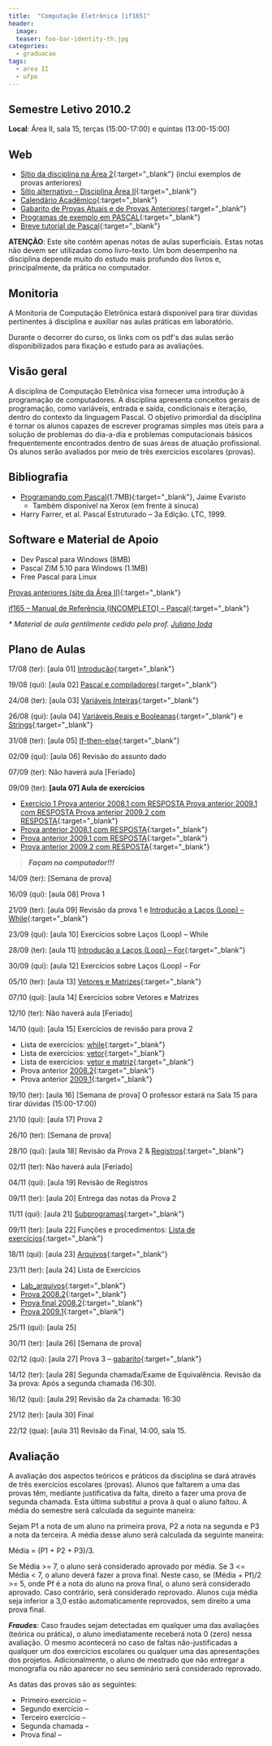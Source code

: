 ```yaml
---
title:  "Computação Eletrônica [if165]"
header:
  image: 
  teaser: foo-bar-identity-th.jpg
categories: 
  - graduacao
tags:
  - area II
  - ufpe
---
```


## Semestre Letivo 2010.2 ##

**Local**: Área II, sala 15, terças (15:00-17:00) e quintas (13:00-15:00)

## Web ##

* [Sítio da disciplina na Área 2](http://www.areaii.ufpe.br/~if165){:target="_blank"} (inclui exemplos de provas anteriores)
* [Sítio alternativo – Disciplina Área II](https://sites.google.com/site/area2ufpe/){:target="_blank"}
* [Calendário Acadêmico](http://www.dmat.ufpe.br/ensino/calendario/calendario_academico_recife_2010.pdf){:target="_blank"}
* [Gabarito de Provas Atuais e de Provas Anteriores](http://www.areaii.ufpe.br/if165/provas.htm){:target="_blank"}
* [Programas de exemplo em PASCAL](http://www.cin.ufpe.br/~mlf/indice-progHP01){:target="_blank"}
* [Breve tutorial de Pascal](http://www.cin.ufpe.br/~marcelow/Marcelow/tutorial.html){:target="_blank"}

**ATENÇÃO**: Este site contém apenas notas de aulas superficiais. Estas notas não devem ser utilizadas como livro-texto. Um bom desempenho na disciplina depende muito do estudo mais profundo dos livros e, principalmente, da prática no computador.

## Monitoria ##

A Monitoria de Computação Eletrônica estará disponível para tirar dúvidas pertinentes à disciplina e auxiliar nas aulas práticas em laboratório.

Durante o decorrer do curso, os links com os pdf's das aulas serão disponibilizados para fixação e estudo para as  avaliações.

## Visão geral ##

A disciplina de Computação Eletrônica visa fornecer uma introdução à programação de computadores. A disciplina apresenta conceitos gerais de programação, como variáveis, entrada e saída, condicionais e iteração, dentro do contexto da linguagem Pascal. O objetivo primordial da disciplina é tornar os alunos capazes de escrever programas simples mas úteis para a solução de problemas do dia-a-dia e problemas computacionais básicos frequentemente encontrados dentro de suas áreas de atuação profissional. Os alunos serão avaliados por meio de três exercícios escolares (provas).

## Bibliografia ##

* [Programando com Pascal][1](1.7MB){:target="_blank"}, Jaime Evaristo
    * Também disponível na Xerox (em frente à sinuca)
* Harry Farrer, et al. Pascal Estruturado – 3a Edição. LTC, 1999.

## Software e Material de Apoio ##

* Dev Pascal para Windows (8MB)
* Pascal ZIM 5.10 para Windows (1.1MB)
* Free Pascal para Linux

[Provas anteriores (site da Área II)][2]{:target="_blank"}

[if165 – Manual de Referência (INCOMPLETO) – Pascal](manualDeReferencia_20090304.ppt.pdf){:target="_blank"}

_* Material de aula gentilmente cedido pelo prof. [Juliano Ioda][3]_

## Plano de Aulas ##

17/08 (ter): [aula 01] [Introdução](computacaoeletronica_introducao_20080226-ppt.pdf){:target="_blank"}

19/08 (qui): [aula 02] [Pascal e compiladores](computacaoeletronica_pascalecompiladores_20090219-ppt.pdf){:target="_blank"}

24/08 (ter): [aula 03] [Variáveis Inteiras](computacaoeletronica_variaveisinteiras_20090224-ppt.pdf){:target="_blank"}

26/08 (qui): [aula 04] [Variáveis Reais e Booleanas](computacaoeletronica_variaveisreaisebooleanas_20090224-ppt.pdf){:target="_blank"} e [Strings](computacaoeletronica_strings_20090423-ppt.pdf){:target="_blank"}

31/08 (ter): [aula 05] [If-then-else](computacaoeletronica_ifthenelse_20100412-ppt.pdf){:target="_blank"}

02/09 (qui): [aula 06] Revisão do assunto dado

07/09 (ter): Não haverá aula [Feriado]

09/09 (ter): **[aula 07] Aula de exercícios**

* [Exercício 1 Prova anterior 2008.1 com RESPOSTA Prova anterior 2009.1 com RESPOSTA Prova anterior 2009.2 com RESPOSTA](lab_write_readln_variavelinteira.doc){:target="_blank"}
* [Prova anterior 2008.1 com RESPOSTA](1EE_2008_1.docx){:target="_blank"}
* [Prova anterior 2009.1 com RESPOSTA](1EE_2009_1.docx){:target="_blank"}
* [Prova anterior 2009.2 com RESPOSTA](1EE_2009_2.docx){:target="_blank"}

> **_Façam no computador!!!_**

14/09 (ter): [Semana de prova]

16/09 (qui): [aula 08] Prova 1

21/09 (ter): [aula 09] Revisão da prova 1 e [Introdução a Laços (Loop) – While](computacaoeletronica_loop_20090407.pdf){:target="_blank"}

23/09 (qui): [aula 10] Exercícios sobre Laços (Loop) – While

28/09 (ter): [aula 11] [Introdução a Laços (Loop) – For](computacaoeletronica_for_20080421.pdf){:target="_blank"}

30/09 (qui): [aula 12] Exercícios sobre Laços (Loop) – For

05/10 (ter): [aula 13] [Vetores e Matrizes](computacaoeletronica_vetores_20090924.pdf){:target="_blank"}

07/10 (qui): [aula 14] Exercícios sobre Vetores e Matrizes

12/10 (ter): Não haverá aula [Feriado]

14/10 (qui): [aula 15]  Exercícios de revisão para prova 2

  * Lista de exercícios: [while](lab_while.doc){:target="_blank"}
  * Lista de exercícios: [vetor](lab_vetor.doc){:target="_blank"}
  * Lista de exercícios: [vetor e matriz](lab_vetor_matriz.doc){:target="_blank"}
  * Prova anterior [2008.2](2ee_2008_2.doc){:target="_blank"}
  * Prova anterior [2009.1](2ee_2009_1.doc){:target="_blank"}

19/10 (ter): [aula 16] [Semana de prova] O professor estará na Sala 15 para tirar dúvidas (15:00-17:00)

21/10 (qui): [aula 17] Prova 2

26/10 (ter): [Semana de prova]

28/10 (qui): [aula 18] Revisão da Prova 2 & [Registros](computacaoeletronica_registros_20090513.pdf){:target="_blank"}

02/11 (ter): Não haverá aula [Feriado]

04/11 (qui): [aula 19] Revisão de Registros

09/11 (ter): [aula 20] Entrega das notas da Prova 2

11/11 (qui): [aula 21] [Subprogramas](computacaoeletronica_subprograma_20091103.pdf){:target="_blank"}

09/11 (ter): [aula 22] Funções e procedimentos: [Lista de exercícios](http://cl.ly/3Bx9){:target="_blank"}

18/11 (qui): [aula 23] [Arquivos](computacaoeletronica_arquivo_20100310.pdf){:target="_blank"}

23/11 (ter): [aula 24] Lista de Exercícios

* [Lab_arquivos](lab_arquivos.doc){:target="_blank"}
* [Prova 2008.2](3ee_2008_2.doc){:target="_blank"}
* [Prova final 2008.2](5ee_2008_2.doc){:target="_blank"}
* [Prova 2009.1](3ee_2009_1.doc){:target="_blank"}

25/11 (qui): [aula 25]

30/11 (ter): [aula 26] [Semana de prova]

02/12 (qui): [aula 27] Prova 3 – [gabarito](ufpe-sem-2010-2-ex-esc-3-de-3-gabarito.doc){:target="_blank"}

14/12 (ter): [aula 28] Segunda chamada/Exame de Equivalência. Revisão da 3a prova: Após a segunda chamada (16:30).

16/12 (qui): [aula 29] Revisão da 2a chamada: 16:30

21/12 (ter): [aula 30] Final

22/12 (qua): [aula 31] Revisão da Final, 14:00, sala 15.

## Avaliação ##

A avaliação dos aspectos teóricos e práticos da disciplina se dará através de três exercícios escolares (provas). Alunos que faltarem a uma das provas têm, mediante justificativa da falta, direito a fazer uma prova de segunda chamada. Esta última substitui a prova à qual o aluno faltou. A média do semestre será calculada da seguinte maneira:

Sejam P1 a nota de um aluno na primeira prova, P2 a nota na segunda e P3 a nota da terceira. A média desse aluno será calculada da seguinte maneira:

Média = (P1 + P2 + P3)/3.

Se Média >= 7, o aluno será considerado aprovado por média. Se 3 <= Média < 7, o aluno deverá fazer a prova final. Neste caso, se (Média + Pf)/2 >= 5, onde Pf é a nota do aluno na prova final, o aluno será considerado aprovado. Caso contrário, será considerado reprovado. Alunos cuja média seja inferior a 3,0 estão automaticamente reprovados, sem direito a uma prova final.

**_Fraudes_**: Caso fraudes sejam detectadas em qualquer uma das avaliações (teórica ou prática), o aluno imediatamente receberá nota 0 (zero) nessa avaliação. O mesmo acontecerá no caso de faltas não-justificadas a qualquer um dos exercícios escolares ou qualquer uma das apresentações dos projetos. Adicionalmente, o aluno de mestrado que não entregar a monografia ou não aparecer no seu seminário será considerado reprovado.

As datas das provas são as seguintes:

* Primeiro exercício –
* Segundo exercício –
* Terceiro exercício –
* Segunda chamada –
* Prova final –

[1]: http://cl.ly/2s5K "Programando com Pascal"
[2]: https://drive.google.com/folderview?id=0B7oZZhSSykkOSmRXUWc3anV3cWs&usp=sharing&tid=0Bz6vOaKzI4JlVHZ5dDlqMHh5NEk
[3]: http://www.cin.ufpe.br/~jmi/pascal/ "Prof. Julinano Ioda"


